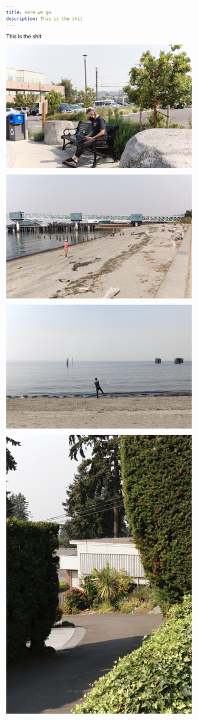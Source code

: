 ```yaml
---
title: Here we go
description: This is the shit
---
```


This is the shit


![]( ../images/_R005948.jpeg)


![]( ../images/_R005949.jpeg)


![]( ../images/_R005960.jpeg)


![]( ../images/_R005978.jpeg)
